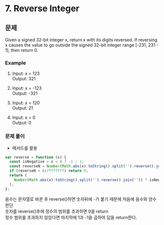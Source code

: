 # 7. Reverse Integer

## 문제

Given a signed 32-bit integer x, return x with its digits reversed. If reversing x causes the value to go outside the signed 32-bit integer range [-231, 231 - 1], then return 0.

### Example

1. Input: x = 123  
   Output: 321

2. Input: x = -123  
   Output: -321

3. Input: x = 120  
   Output: 21

4. Input: x = 0  
   Output: 0

### 문제 풀이

- 메서드를 활용

```js
var reverse = function (x) {
  const isNegative = x < 0 ? -1 : 1;
  const reverseN = Number(Math.abs(x).toString().split('').reverse().join(''));
  if (reverseN > 0x7fffffff) return 0;
  return (
    Number(Math.abs(x).toString().split('').reverse().join('')) * isNegative
  );
};
```

음수는 문자열로 바꾼 후 reverse()하면 숫자뒤에 -가 붙기 때문에 처음에 음수와 양수 판단  
숫자를 reverse()후에 정수의 범위를 초과하면 0을 return  
정수 범위를 초과하지 않았다면 마지막에 1과 -1을 곱하여 답을 return한다.

